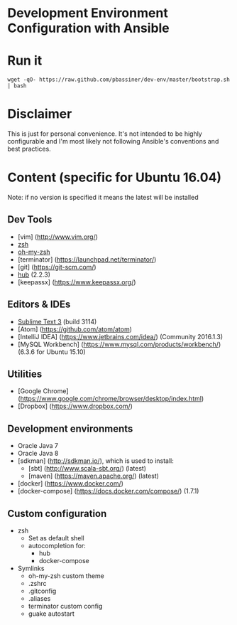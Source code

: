 Development Environment Configuration with Ansible
==================================================
# Run it
```
wget -qO- https://raw.github.com/pbassiner/dev-env/master/bootstrap.sh | bash
```
# Disclaimer
This is just for personal convenience. It's not intended to be highly configurable and I'm most likely not following Ansible's conventions and best practices.
# Content (specific for Ubuntu 16.04)
Note: if no version is specified it means the latest will be installed
## Dev Tools
* [vim] (http://www.vim.org/)
* [zsh](https://github.com/zsh-users/zsh)
* [oh-my-zsh](https://github.com/robbyrussell/oh-my-zsh)
* [terminator] (https://launchpad.net/terminator/)
* [git] (https://git-scm.com/)
* [hub](https://github.com/github/hub) (2.2.3)
* [keepassx] (https://www.keepassx.org/)

## Editors & IDEs
* [Sublime Text 3](https://www.sublimetext.com/) (build 3114)
* [Atom] (https://github.com/atom/atom)
* [IntelliJ IDEA] (https://www.jetbrains.com/idea/) (Community 2016.1.3)
* [MySQL Workbench] (https://www.mysql.com/products/workbench/) (6.3.6 for Ubuntu 15.10)

## Utilities
* [Google Chrome] (https://www.google.com/chrome/browser/desktop/index.html)
* [Dropbox] (https://www.dropbox.com/)

## Development environments
* Oracle Java 7
* Oracle Java 8
* [sdkman] (http://sdkman.io/), which is used to install:
    * [sbt] (http://www.scala-sbt.org/) (latest)
    * [maven] (https://maven.apache.org/) (latest)
* [docker] (https://www.docker.com/)
* [docker-compose] (https://docs.docker.com/compose/) (1.7.1)

## Custom configuration
* zsh
    * Set as default shell
    * autocompletion for:
        * hub
        * docker-compose
* Symlinks
    * oh-my-zsh custom theme
    * .zshrc
    * .gitconfig
    * .aliases
    * terminator custom config
    * guake autostart